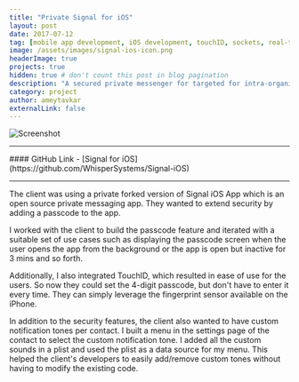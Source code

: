 ```yaml
---
title: "Private Signal for iOS"
layout: post
date: 2017-07-12
tag: [mobile app development, iOS development, touchID, sockets, real-time chat, push notification]
image: /assets/images/signal-ios-icon.png
headerImage: true
projects: true
hidden: true # don't count this post in blog pagination
description: "A secured private messenger for targeted for intra-organization members."
category: project
author: ameytavkar
externalLink: false
---
```


![Screenshot](https://ameytavkar.github.io/ameytavkar/assets/images/signal-ios-screenshots.jpg)

<hr />
#### GitHub Link - [Signal for iOS](https://github.com/WhisperSystems/Signal-iOS)
<hr />

The client was using a private forked version of Signal iOS App which is an open source private messaging app. They wanted to extend security by adding a passcode to the app.

I worked with the client to build the passcode feature and iterated with a suitable set of use cases such as displaying the passcode screen when the user opens the app from the background or the app is open but inactive for 3 mins and so forth.

Additionally, I also integrated TouchID, which resulted in ease of use for the users. So now they could set the 4-digit passcode, but don't have to enter it every time. They can simply leverage the fingerprint sensor available on the iPhone.

In addition to the security features, the client also wanted to have custom notification tones per contact. I built a menu in the settings page of the contact to select the custom notification tone. I added all the custom sounds in a plist and used the plist as a data source for my menu. This helped the client's developers to easily add/remove custom tones without having to modify the existing code.

